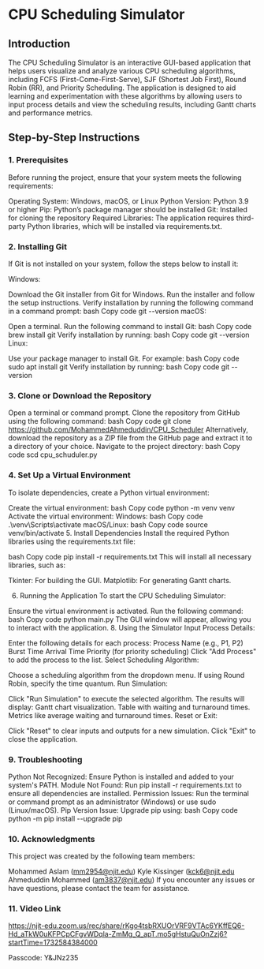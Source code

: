 # CPU Scheduling Simulator

## Introduction

The CPU Scheduling Simulator is an interactive GUI-based application that helps users visualize and analyze various CPU scheduling algorithms, including FCFS (First-Come-First-Serve), SJF (Shortest Job First), Round Robin (RR), and Priority Scheduling. The application is designed to aid learning and experimentation with these algorithms by allowing users to input process details and view the scheduling results, including Gantt charts and performance metrics.

## Step-by-Step Instructions

### 1. Prerequisites
Before running the project, ensure that your system meets the following requirements:

Operating System: Windows, macOS, or Linux
Python Version: Python 3.9 or higher
Pip: Python’s package manager should be installed
Git: Installed for cloning the repository
Required Libraries: The application requires third-party Python libraries, which will be installed via requirements.txt.

### 2. Installing Git
If Git is not installed on your system, follow the steps below to install it:

Windows:

Download the Git installer from Git for Windows.
Run the installer and follow the setup instructions.
Verify installation by running the following command in a command prompt:
bash
Copy code
git --version
macOS:

Open a terminal.
Run the following command to install Git:
bash
Copy code
brew install git
Verify installation by running:
bash
Copy code
git --version
Linux:

Use your package manager to install Git. For example:
bash
Copy code
sudo apt install git
Verify installation by running:
bash
Copy code
git --version

### 3. Clone or Download the Repository
Open a terminal or command prompt.
Clone the repository from GitHub using the following command:
bash
Copy code
git clone https://github.com/MohammedAhmeduddin/CPU_Scheduler
Alternatively, download the repository as a ZIP file from the GitHub page and extract it to a directory of your choice.
Navigate to the project directory:
bash
Copy code
scd cpu_schuduler.py

### 4. Set Up a Virtual Environment
To isolate dependencies, create a Python virtual environment:

Create the virtual environment:
bash
Copy code
python -m venv venv
Activate the virtual environment:
Windows:
bash
Copy code
.\venv\Scripts\activate
macOS/Linux:
bash
Copy code
source venv/bin/activate
5. Install Dependencies
Install the required Python libraries using the requirements.txt file:

bash
Copy code
pip install -r requirements.txt
This will install all necessary libraries, such as:

Tkinter: For building the GUI.
Matplotlib: For generating Gantt charts.



6. Running the Application
To start the CPU Scheduling Simulator:

Ensure the virtual environment is activated.
Run the following command:
bash
Copy code
python main.py
The GUI window will appear, allowing you to interact with the application.
8. Using the Simulator
Input Process Details:

Enter the following details for each process:
Process Name (e.g., P1, P2)
Burst Time
Arrival Time
Priority (for priority scheduling)
Click "Add Process" to add the process to the list.
Select Scheduling Algorithm:

Choose a scheduling algorithm from the dropdown menu.
If using Round Robin, specify the time quantum.
Run Simulation:

Click "Run Simulation" to execute the selected algorithm.
The results will display:
Gantt chart visualization.
Table with waiting and turnaround times.
Metrics like average waiting and turnaround times.
Reset or Exit:

Click "Reset" to clear inputs and outputs for a new simulation.
Click "Exit" to close the application.

### 9. Troubleshooting
Python Not Recognized: Ensure Python is installed and added to your system's PATH.
Module Not Found: Run pip install -r requirements.txt to ensure all dependencies are installed.
Permission Issues: Run the terminal or command prompt as an administrator (Windows) or use sudo (Linux/macOS).
Pip Version Issue: Upgrade pip using:
bash
Copy code
python -m pip install --upgrade pip


### 10. Acknowledgments
This project was created by the following team members:

Mohammed Aslam (mm2954@njit.edu)
Kyle Kissinger (kck6@njit.edu
Ahmeduddin Mohammed (am3837@njit.edu)
If you encounter any issues or have questions, please contact the team for assistance.


### 11. Video Link
https://njit-edu.zoom.us/rec/share/rKgo4tsbRXUOrVRF9VTAc6YKffEQ6-Hd_aTkW0uKFPCpCFgvWDqla-ZmMg_Q_apT.mo5gHstuQuOnZzj6?startTime=1732584384000

Passcode: Y&JNz235
